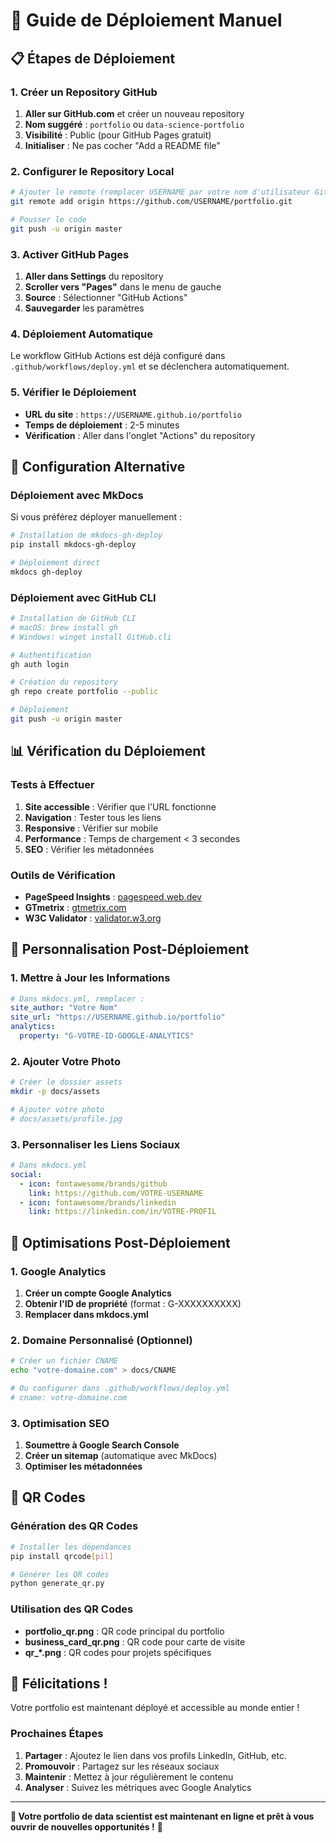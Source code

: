# 🚀 Guide de Déploiement Manuel

## 📋 **Étapes de Déploiement**

### 1. **Créer un Repository GitHub**

1. **Aller sur GitHub.com** et créer un nouveau repository
2. **Nom suggéré** : `portfolio` ou `data-science-portfolio`
3. **Visibilité** : Public (pour GitHub Pages gratuit)
4. **Initialiser** : Ne pas cocher "Add a README file"

### 2. **Configurer le Repository Local**

```bash
# Ajouter le remote (remplacer USERNAME par votre nom d'utilisateur GitHub)
git remote add origin https://github.com/USERNAME/portfolio.git

# Pousser le code
git push -u origin master
```

### 3. **Activer GitHub Pages**

1. **Aller dans Settings** du repository
2. **Scroller vers "Pages"** dans le menu de gauche
3. **Source** : Sélectionner "GitHub Actions"
4. **Sauvegarder** les paramètres

### 4. **Déploiement Automatique**

Le workflow GitHub Actions est déjà configuré dans `.github/workflows/deploy.yml` et se déclenchera automatiquement.

### 5. **Vérifier le Déploiement**

- **URL du site** : `https://USERNAME.github.io/portfolio`
- **Temps de déploiement** : 2-5 minutes
- **Vérification** : Aller dans l'onglet "Actions" du repository

## 🔧 **Configuration Alternative**

### **Déploiement avec MkDocs**

Si vous préférez déployer manuellement :

```bash
# Installation de mkdocs-gh-deploy
pip install mkdocs-gh-deploy

# Déploiement direct
mkdocs gh-deploy
```

### **Déploiement avec GitHub CLI**

```bash
# Installation de GitHub CLI
# macOS: brew install gh
# Windows: winget install GitHub.cli

# Authentification
gh auth login

# Création du repository
gh repo create portfolio --public

# Déploiement
git push -u origin master
```

## 📊 **Vérification du Déploiement**

### **Tests à Effectuer**

1. **Site accessible** : Vérifier que l'URL fonctionne
2. **Navigation** : Tester tous les liens
3. **Responsive** : Vérifier sur mobile
4. **Performance** : Temps de chargement < 3 secondes
5. **SEO** : Vérifier les métadonnées

### **Outils de Vérification**

- **PageSpeed Insights** : [pagespeed.web.dev](https://pagespeed.web.dev)
- **GTmetrix** : [gtmetrix.com](https://gtmetrix.com)
- **W3C Validator** : [validator.w3.org](https://validator.w3.org)

## 🎯 **Personnalisation Post-Déploiement**

### **1. Mettre à Jour les Informations**

```yaml
# Dans mkdocs.yml, remplacer :
site_author: "Votre Nom"
site_url: "https://USERNAME.github.io/portfolio"
analytics:
  property: "G-VOTRE-ID-GOOGLE-ANALYTICS"
```

### **2. Ajouter Votre Photo**

```bash
# Créer le dossier assets
mkdir -p docs/assets

# Ajouter votre photo
# docs/assets/profile.jpg
```

### **3. Personnaliser les Liens Sociaux**

```yaml
# Dans mkdocs.yml
social:
  - icon: fontawesome/brands/github
    link: https://github.com/VOTRE-USERNAME
  - icon: fontawesome/brands/linkedin
    link: https://linkedin.com/in/VOTRE-PROFIL
```

## 🚀 **Optimisations Post-Déploiement**

### **1. Google Analytics**

1. **Créer un compte Google Analytics**
2. **Obtenir l'ID de propriété** (format : G-XXXXXXXXXX)
3. **Remplacer dans mkdocs.yml**

### **2. Domaine Personnalisé (Optionnel)**

```bash
# Créer un fichier CNAME
echo "votre-domaine.com" > docs/CNAME

# Ou configurer dans .github/workflows/deploy.yml
# cname: votre-domaine.com
```

### **3. Optimisation SEO**

1. **Soumettre à Google Search Console**
2. **Créer un sitemap** (automatique avec MkDocs)
3. **Optimiser les métadonnées**

## 📱 **QR Codes**

### **Génération des QR Codes**

```bash
# Installer les dépendances
pip install qrcode[pil]

# Générer les QR codes
python generate_qr.py
```

### **Utilisation des QR Codes**

- **portfolio_qr.png** : QR code principal du portfolio
- **business_card_qr.png** : QR code pour carte de visite
- **qr_*.png** : QR codes pour projets spécifiques

## 🎉 **Félicitations !**

Votre portfolio est maintenant déployé et accessible au monde entier !

### **Prochaines Étapes**

1. **Partager** : Ajoutez le lien dans vos profils LinkedIn, GitHub, etc.
2. **Promouvoir** : Partagez sur les réseaux sociaux
3. **Maintenir** : Mettez à jour régulièrement le contenu
4. **Analyser** : Suivez les métriques avec Google Analytics

---

**🚀 Votre portfolio de data scientist est maintenant en ligne et prêt à vous ouvrir de nouvelles opportunités !** 🎊
